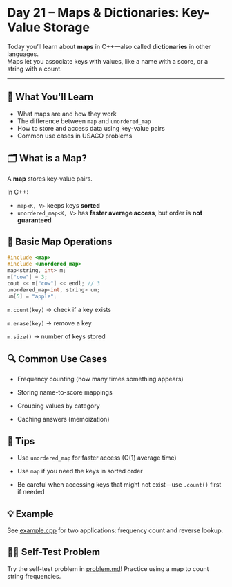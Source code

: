 # Day 21 – Maps & Dictionaries: Key-Value Storage

Today you’ll learn about **maps** in C++—also called **dictionaries** in other languages.  
Maps let you associate keys with values, like a name with a score, or a string with a count.

---

## 📌 What You'll Learn

- What maps are and how they work
- The difference between `map` and `unordered_map`
- How to store and access data using key-value pairs
- Common use cases in USACO problems


## 🗂️ What is a Map?

A **map** stores key-value pairs.

In C++:
- `map<K, V>` keeps keys **sorted**  
- `unordered_map<K, V>` has **faster average access**, but order is **not guaranteed**


## 📝 Basic Map Operations

```cpp
#include <map>
#include <unordered_map>
map<string, int> m;
m["cow"] = 3;
cout << m["cow"] << endl; // 3
unordered_map<int, string> um;
um[5] = "apple";
```
`m.count(key)` → check if a key exists

`m.erase(key)` → remove a key

`m.size()` → number of keys stored

## 🔍 Common Use Cases
 - Frequency counting (how many times something appears)

 - Storing name-to-score mappings

 - Grouping values by category

 - Caching answers (memoization)

## 📝 Tips
 - Use `unordered_map` for faster access (O(1) average time)

 - Use `map` if you need the keys in sorted order

 - Be careful when accessing keys that might not exist—use `.count()` first if needed


## 💡 Example
See [example.cpp](./example.cpp) for two applications: frequency count and reverse lookup.

## 🏋️‍♂️ Self-Test Problem
Try the self-test problem in [problem.md](./problem.md)!
Practice using a map to count string frequencies.

